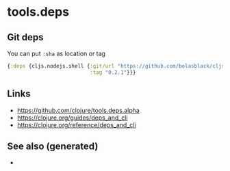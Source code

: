 # tools.deps

## Git deps

You can put `:sha` as location or tag

``` clojure
{:deps {cljs.nodejs.shell {:git/url "https://github.com/bolasblack/cljs.nodejs.shell"
                           :tag "0.2.1"}}}
```

## Links

  - <https://github.com/clojure/tools.deps.alpha>
  - <https://clojure.org/guides/deps_and_cli>
  - <https://clojure.org/reference/deps_and_cli>

## See also (generated)

  -
